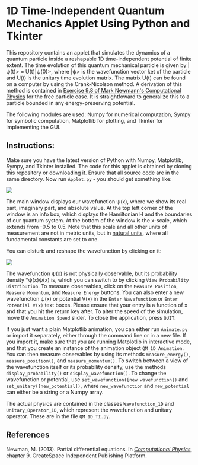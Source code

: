 
# 1D Time-Independent Quantum Mechanics Applet Using Python and Tkinter

This repository contains an applet that simulates the dynamics of a quantum particle inside a reshapable 1D time-independent potential of finite extent. The time evolution of this quantum mechanical particle is given by
|&psi;(t)> = U(t)|&psi;(0)>,
where |&psi;> is the wavefunction vector ket of the particle and U(t) is the unitary time evolution matrix. The matrix U(t) can be found on a computer by using the Crank-Nicolson method. A derivation of this method is contained in [Exercise 9.8 of Mark Newmann's Computational Physics](http://www-personal.umich.edu/~mejn/cp/exercises.html) for the free particle case. It is straightfoward to generalize this to a particle bounded in any energy-preserving potential.

The following modules are used: Numpy for numerical computation, Sympy for symbolic computation, Matplotlib for plotting, and Tkinter for implementing the GUI.

## Instructions:

Make sure you have the latest version of Python with Numpy, Matplotlib, Sympy, and Tkinter installed. The code for this applet is obtained by cloning this repository or downloading it. Ensure that all source code are in the same directory. Now run `Applet.py` - you should get something like:

<img src="https://raw.githubusercontent.com/marl0ny/1D-Time-Independent-Quantum-Mechanics-Applet-Using-Python-and-Tkinter/master/Coherent%20State%20SHO.gif" />


The main window displays our wavefunction &psi;(x), where we show its real part, imaginary part, and absolute value. At the top left corner of the window is an info box, which displays the Hamiltonian H and the boundaries of our quantum system. At the bottom of the window is the x-scale, which extends from -0.5 to 0.5. Note that this scale and all other units of measurement are not in metric units, but in [natural units](https://en.wikipedia.org/wiki/Natural_units), where all fundamental constants are set to one.

You can disturb and reshape the wavefunction by clicking on it:

<img src="https://raw.githubusercontent.com/marl0ny/1D-Time-Independent-Quantum-Mechanics-Applet-Using-Python-and-Tkinter/master/making%20waves.gif" />

The wavefunction &psi;(x) is not physically observable, but its probability density \*&psi;(x)&psi;(x) is, which you can switch to by clicking `View Probability Distribution`. To measure observables, click on the `Measure Position`, `Measure Momentum`, and `Measure Energy` buttons. You can also enter a new wavefunction &psi;(x) or potential V(x) in the `Enter Wavefunction` or `Enter Potential V(x)` text boxes. Please ensure that your entry is a function of x and that you hit the return key after. To alter the speed of the simulation, move the `Animation Speed` slider. To close the application, press `QUIT`.

If you just want a plain Matplotlib animation, you can either run `Animate.py` or import it separately, either through the command line or in a new file. If you import it, make sure that you are running Matplotlib in interactive mode, and that you create an instance of the animation object `QM_1D_Animation`. You can then measure observables by using its methods `measure_energy()`, `measure_position()`, and `measure_momentum()`. To switch between a view of the wavefunction itself or its probability density, use the methods `display_probability()` or `display_wavefunction()`. To change the wavefunction or potential, use `set_wavefunction([new wavefunction])` and `set_unitary([new_potential])`, where `new_wavefunction` and `new_potential` can either be a string or a Numpy array.

The actual physics are contained in the classes `Wavefunction_1D` and `Unitary_Operator_1D`, which represent the wavefunction and unitary operator. These are in the file `QM_1D_TI.py`.

## References

Newman, M. (2013). Partial differential equations. In <em>[Computational Physics](http://www-personal.umich.edu/~mejn/cp/)</em>, chapter 9. CreateSpace Independent Publishing Platform.

